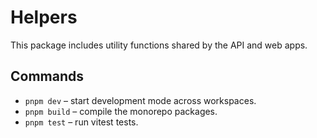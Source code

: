 # Helpers

This package includes utility functions shared by the API and web apps.

## Commands

- `pnpm dev` – start development mode across workspaces.
- `pnpm build` – compile the monorepo packages.
- `pnpm test` – run vitest tests.
